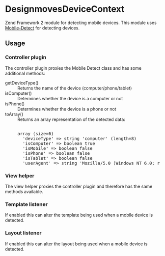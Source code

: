 DesignmovesDeviceContext
========================

Zend Framework 2 module for detecting mobile devices. This module uses
[Mobile-Detect](https://github.com/serbanghita/Mobile-Detect) for detecting devices.

## Usage

### Controller plugin

The controller plugin proxies the Mobile Detect class and has some additional methods:
<dl>
  <dt>getDeviceType()</dt>
  <dd>Returns the name of the device (computer/phone/tablet)</dd>
  <dt>isComputer()</dt>
  <dd>Determines whether the device is a computer or not</dd>
  <dt>isPhone()</dt>
  <dd>Determines whether the device is a phone or not</dd>
  <dt>toArray()</dt>
  <dd>Returns an array representation of the detected data:
<pre><ocde>
array (size=6)
  'deviceType' => string 'computer' (length=8)
  'isComputer' => boolean true
  'isMobile' => boolean false
  'isPhone' => boolean false
  'isTablet' => boolean false
  'userAgent' => string 'Mozilla/5.0 (Windows NT 6.0; rv:30.0) Gecko/20100101 Firefox/30.0' (length=65)
</code></pre>
  </dd>
</dl>

### View helper

The view helper proxies the controller plugin and therefore has the same methods available.

### Template listener

If enabled this can alter the template being used when a mobile device is detected.

### Layout listener

If enabled this can alter the layout being used when a mobile device is detected.
